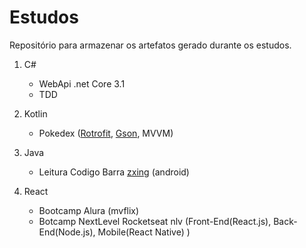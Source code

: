 # Estudos

Repositório para armazenar os artefatos gerado durante os estudos.

1. C#
	* WebApi .net Core 3.1
	* TDD
2. Kotlin
	* Pokedex ([Rotrofit](https://square.github.io/retrofit/), [Gson](https://github.com/google/gson), MVVM)
3. Java
	* Leitura Codigo Barra [zxing](https://github.com/zxing/zxing) (android)
	

4. React
   * Bootcamp Alura (mvflix)
   * Botcamp NextLevel Rocketseat nlv (Front-End(React.js), Back-End(Node.js), Mobile(React Native) )